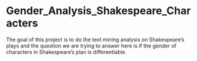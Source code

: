 # Gender_Analysis_Shakespeare_Characters
The goal of this project is to do the text mining analysis on Shakespeare’s plays and the question we are trying to answer here is if the gender of characters in Shakespeare’s plan is differentiable. 
